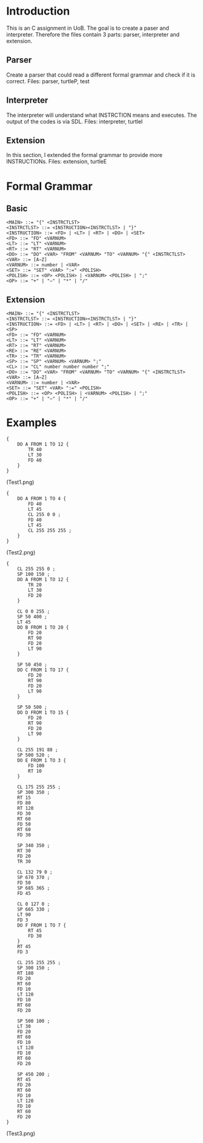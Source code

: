 # Introduction
This is an C assignment in UoB. The goal is to create a paser and interpreter. Therefore the files contain 3 parts: parser, interpreter and extension.

## Parser
Create a parser that could read a different formal grammar and check if it is correct.
Files: parser, turtleP, test

## Interpreter
The interpreter will understand what INSTRCTION means and executes. The output of the codes is via SDL.
Files: interpreter, turtleI

## Extension
In this section, I extended the formal grammar to provide more INSTRUCTIONs.
Files: extension, turtleE

# Formal Grammar

## Basic
```
<MAIN> ::= "{" <INSTRCTLST>
<INSTRCTLST> ::= <INSTRUCTION><INSTRCTLST> | "}"
<INSTRUCTION> ::= <FD> | <LT> | <RT> | <DO> | <SET>
<FD> ::= "FD" <VARNUM>
<LT> ::= "LT" <VARNUM>
<RT> ::= "RT" <VARNUM>
<DO> ::= "DO" <VAR> "FROM" <VARNUM> "TO" <VARNUM> "{" <INSTRCTLST>
<VAR> ::= [A−Z]
<VARNUM> ::= number | <VAR>
<SET> ::= "SET" <VAR> ":=" <POLISH>
<POLISH> ::= <OP> <POLISH> | <VARNUM> <POLISH> | ";"
<OP> ::= "+" | "−" | "*" | "/"
```
## Extension
```
<MAIN> ::= "{" <INSTRCTLST>
<INSTRCTLST> ::= <INSTRUCTION><INSTRCTLST> | "}"
<INSTRUCTION> ::= <FD> | <LT> | <RT> | <DO> | <SET> | <RE> | <TR> | <SP>
<FD> ::= "FD" <VARNUM>
<LT> ::= "LT" <VARNUM>
<RT> ::= "RT" <VARNUM>
<RE> ::= "RE" <VARNUM>
<TR> ::= "TR" <VARNUM>
<SP> ::= "SP" <VARNUM> <VARNUM> ";"
<CL> ::= "CL" number number number ";"
<DO> ::= "DO" <VAR> "FROM" <VARNUM> "TO" <VARNUM> "{" <INSTRCTLST>
<VAR> ::= [A−Z]
<VARNUM> ::= number | <VAR>
<SET> ::= "SET" <VAR> ":=" <POLISH>
<POLISH> ::= <OP> <POLISH> | <VARNUM> <POLISH> | ";"
<OP> ::= "+" | "−" | "*" | "/"
```
# Examples
```
{
	DO A FROM 1 TO 12 {
		TR 40
		LT 30
		FD 40
	}
}
```
(Test1.png)

```
{
	DO A FROM 1 TO 4 {
		FD 40
		LT 45
		CL 255 0 0 ;
		FD 40
		LT 45
		CL 255 255 255 ;
	}
}
```
(Test2.png)

```
{
	CL 255 255 0 ;
	SP 100 150 ;
	DO A FROM 1 TO 12 {
		TR 20
		LT 30
		FD 20
	}

	CL 0 0 255 ;
	SP 50 400 ;
	LT 45
	DO B FROM 1 TO 20 {
		FD 20
		RT 90
		FD 20
		LT 90
	}

	SP 50 450 ;
	DO C FROM 1 TO 17 {
		FD 20
		RT 90
		FD 20
		LT 90
	}

	SP 50 500 ;
	DO D FROM 1 TO 15 {
		FD 20
		RT 90
		FD 20
		LT 90
	}

	CL 255 191 88 ;
	SP 500 520 ;
	DO E FROM 1 TO 3 {
		FD 100
		RT 10
	}

	CL 175 255 255 ;
	SP 300 350 ;
	RT 15
	FD 80
	RT 120
	FD 30
	RT 60
	FD 50
	RT 60
	FD 30

	SP 340 350 ;
	RT 30
	FD 20
	TR 30

	CL 132 79 0 ;
	SP 670 370 ;
	FD 50
	SP 685 365 ;
	FD 45

	CL 0 127 0 ;
	SP 665 330 ;
	LT 90
	FD 3
	DO F FROM 1 TO 7 {
		RT 45
		FD 30
	}
	RT 45
	FD 3

	CL 255 255 255 ;
	SP 300 150 ;
	RT 180
	FD 20
	RT 60
	FD 10
	LT 120
	FD 10
	RT 60
	FD 20

	SP 500 100 ;
	LT 30
	FD 20
	RT 60
	FD 10
	LT 120
	FD 10
	RT 60
	FD 20

	SP 450 200 ;
	RT 45
	FD 20
	RT 60
	FD 10
	LT 120
	FD 10
	RT 60
	FD 20
}
```
(Test3.png)


